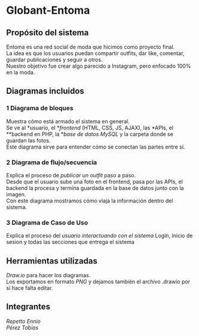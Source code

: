 # Globant-Entoma

## Propósito del sistema
Entoma es una red social de moda que hicimos como proyecto final.  
La idea es que los usuarios puedan compartir outfits, dar like, comentar, guardar publicaciones y seguir a otros.  
Nuestro objetivo fue crear algo parecido a Instagram, pero enfocado 100% en la moda.


## Diagramas incluidos

### 1 Diagrama de bloques
Muestra cómo está armado el sistema en general.  
Se ve al *usuario, el **frontend* (HTML, CSS, JS, AJAX), las *APIs, el **backend en PHP, la **base de datos MySQL* y la carpeta donde se guardan las fotos.  
Este diagrama sirve para entender cómo se conectan las partes entre sí.

### 2 Diagrama de flujo/secuencia
Explica el proceso de *publicar un outfit* paso a paso.  
Desde que el usuario sube una foto en el frontend, pasa por las APIs, el backend la procesa y termina guardada en la base de datos junto con la imagen.  
Con este diagrama mostramos cómo viaja la información dentro del sistema.

### 3 Diagrama de Caso de Uso
Explica el proceso del *usuario interactuando con el sistema*
Login, Inicio de sesion y todas las secciones que entrega el sistema

## Herramientas utilizadas
  *Draw.io* para hacer los diagramas.  
  Los exportamos en formato *PNG* y dejamos también el archivo .drawio por si hace falta editar.  


## Integrantes
  *Repetto Ennio*  
  *Pérez Tobías*  
